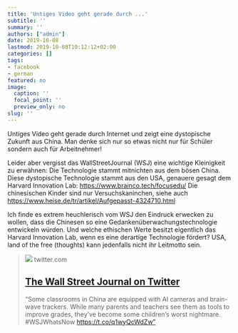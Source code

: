 ```yaml
---
title: 'Untiges Video geht gerade durch ...'
subtitle: ''
summary: ''
authors: ["admin"]
date: 2019-10-08
lastmod: 2019-10-08T10:12:12+02:00
categories: []
tags:
- facebook
- german
featured: no
image:
  caption: ''
  focal_point: ''
  preview_only: no
slug: ''
---
```

Untiges Video geht gerade durch Internet und zeigt eine dystopische Zukunft aus China. Man denke sich nur so etwas nicht nur für Schüler sondern auch für Arbeitnehmer!

Leider aber vergisst das WallStreetJournal (WSJ)  eine wichtige Kleinigkeit zu erwähnen: Die Technologie stammt mitnichten aus dem bösen China. Diese dystopische Technologie stammt aus den USA, genauere gesagt dem Harvard Innovation Lab: https://www.brainco.tech/focusedu/
Die chinesischen Kinder sind nur Versuchskaninchen, siehe auch https://www.heise.de/tr/artikel/Aufgepasst-4324710.html 

Ich finde es extrem heuchlerisch vom WSJ den Eindruck erwecken zu wollen, dass die Chinesen so eine Gedankenüberwachungstechnologie entwickeln würden. Und welche ethischen Werte besitzt eigentlich das Harvard Innovation Lab, wenn es eine derartige Technologie fördert? USA, land of the free (thoughts) kann jedenfalls nicht ihr Leitmotto sein.
> [![](https://pbs.twimg.com/media/EFa6MuUWkAEei3x.jpg)](https://twitter.com/WSJ/status/1177357178975457285)
> twitter.com
> ## [The Wall Street Journal on Twitter](https://twitter.com/WSJ/status/1177357178975457285)
>
>“Some classrooms in China are equipped with AI cameras and brain-wave trackers. While many parents and teachers see them as tools to improve grades, they’ve become some children’s worst nightmare. #WSJWhatsNow https://t.co/q1wyQcWdZw”


